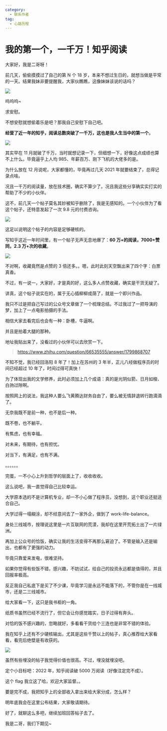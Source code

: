 ```yaml
---
category:
  - 联系作者
tag:
  - 心路历程
---
```



# 我的第一个，一千万！知乎阅读


大家好，我是二哥呀！

前几天，偷偷摸摸过了自己的第 N 个 18 岁，本来不想过生日的，就想当做是平常的一天。结果我妹非要提醒我，大家伙瞧瞧，这像妹妹该说的话吗？

![](http://cdn.tobebetterjavaer.com/tobebetterjavaer/images/images/szjy/zhihu-1000wan-5addb157-141f-400b-a51f-77557c8fdb8d.png)

呜呜呜~

求安慰。

不想安慰就想偷着乐是吧？那我自己安慰下自己吧。

**经营了近一年的知乎，阅读总数突破了一千万，这也是我人生当中的第一个**。

![](http://cdn.tobebetterjavaer.com/tobebetterjavaer/images/images/szjy/zhihu-1000wan-0324afde-4009-4e80-b878-2311ff88e5ca.png)

其实早在 11 月就破了千万，当时就想记录一下，但细想一下，好像这点成绩也算不上什么。毕竟逼乎上人均 985、年薪百万、刚下飞机的大佬多的是。

为什么放在 12 月说呢，大家都懂的，毕竟再过几天 2021 年就要结束了，总得记录点啥。

况且一千万的阅读量，放在技术圈，确实不算少了。况且我这些分享确实实打实的帮助了不少的小伙伴。

这不，前几天一个帖子莫名其妙被知乎删除了，我是无感知的。一个小伙伴为了看这个帖子，还特意发起了一次 9.8 元的付费咨询。

![](http://cdn.tobebetterjavaer.com/tobebetterjavaer/images/images/szjy/zhihu-1000wan-2fdd5b2b-67c5-40cf-b0e4-0a92a37e659a.png)

这足以说明这个帖子的内容是足够硬核的。

写知乎这近一年时间里，有一个帖子无声无息地爆了：**60 万+的阅读，7000+赞同，2.3 万+次的收藏**。

![](http://cdn.tobebetterjavaer.com/tobebetterjavaer/images/images/szjy/zhihu-1000wan-8b4637f2-08c9-479b-855f-3fd332d44651.png)

不对啊，收藏竟然是点赞的 3 倍还多。。嗯，此时此刻天空飘出来了四个字：白票真香。

不过，有一说一，大家好，才是真的好，这么多人点赞收藏，确实是干货无疑了。

讲真，这个帖子说实在的，属于无心插柳柳成荫了，就是一个即兴作品。

我只不过是把自己写过的公众号文章做了一个梳理总结。不过我过了一把导演的梦，加上了一点电影拍摄的手法。

相信大家去看完后也会有一种：卧槽，牛逼啊。

并且是拍着大腿的那种。

地址我贴出来了，没看过的小伙伴可以去欣赏一下。

>https://www.zhihu.com/question/66535555/answer/1799868707

不知不觉，我已经回洛阳 8 年了！加上在苏州的 3 年半，正儿八经做程序员的时间已经超过 10 年了，时间过得可真快！

为了体现出我的文学修养，此时必须加上几个成语：真的是光阴似箭、日月如梭、白驹过隙啊。

按照网上的说法，我这种人要么飞黄腾达财务自由了，要么被无情辞退转行跑滴滴了。

无奈我既不是前一种，也不是后一种。

既不卷，也不躺平。

有焦虑，也有幸福。

对未来，有期待，也有担忧。

对当下，有满足，也有不满。

。。。。。。

完蛋，一不小心上升到哲学的层面上了，收收收收。

这么说吧，我一直觉得自己比较幸运。

大学原本选的不是计算机专业，却一不小心做了程序员，没想到，这个职业还挺适合自己。

大学过得一塌糊涂，却不经意间去了一家外企，做到了 work-life-balance。

身处三线城市，按理说这里是一片互联网的荒漠，我却在这里开荒拓土出了一片绿洲。

再加上公众号的恰饭，确实让我的生活变得不再那么窘迫了。不管是输入还是输出，也都有了更强的动力。

毕竟只靠爱来发电，很难坚持。

如果你觉得有些饭不错，感兴趣，不妨试试，给自己的投资永远都是值得的，并且回报率极高。

反正我自己私底下是买了不少课，毕竟学习是永远不能落下的，不管你是在一线城市，还是二三线城市。

给大家看一下，这只是我书柜的一角。

纸质书虽然已经不流行了，但它会让你感觉踏实，日子过得有奔头。

对恰的饭不感兴趣的，忽略就好，多看看干货给个三连也是非常不错的体验。

我在知乎上还有不少硬核输出，尤其是这些千赞以上的帖子，真心推荐给大家看看，看完后绝壁是有收获的。

![](http://cdn.tobebetterjavaer.com/tobebetterjavaer/images/images/szjy/zhihu-1000wan-4612a83f-6207-496c-b32b-c6f1ab031c4f.png)

虽然有些埋没的帖子我觉得价值也很高。不过，埋没就埋没吧。

定个小目标吧：2022 年，知乎阅读破 5000 万阅读（好像注定完不成）。

这个 flag 我立这了哈，欢迎大家监督。。

要是完不成，我把知乎上的全部收入拿出来给大家分成，怎么样？

明年底我会在这里公布结果，大家敬请期待。

好了，就聊这么多吧，继续加班回答帖子去了。


我是二哥，我们下期见~
